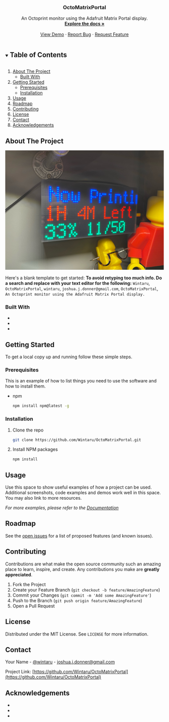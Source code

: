<!-- PROJECT LOGO -->
<br />
<p align="center">
  <a href="https://github.com/Wintaru/OctoMatrixPortal">
    <!-- <img src="images/logo.png" alt="Logo" width="80" height="80"> -->
  </a>

  <h3 align="center">OctoMatrixPortal</h3>

  <p align="center">
    An Octoprint monitor using the Adafruit Matrix Portal display.
    <br />
    <a href="https://github.com/Wintaru/OctoMatrixPortal"><strong>Explore the docs »</strong></a>
    <br />
    <br />
    <a href="https://github.com/Wintaru/OctoMatrixPortal">View Demo</a>
    ·
    <a href="https://github.com/Wintaru/OctoMatrixPortal/issues">Report Bug</a>
    ·
    <a href="https://github.com/Wintaru/OctoMatrixPortal/issues">Request Feature</a>
  </p>
</p>



<!-- TABLE OF CONTENTS -->
<details open="open">
  <summary><h2 style="display: inline-block">Table of Contents</h2></summary>
  <ol>
    <li>
      <a href="#about-the-project">About The Project</a>
      <ul>
        <li><a href="#built-with">Built With</a></li>
      </ul>
    </li>
    <li>
      <a href="#getting-started">Getting Started</a>
      <ul>
        <li><a href="#prerequisites">Prerequisites</a></li>
        <li><a href="#installation">Installation</a></li>
      </ul>
    </li>
    <li><a href="#usage">Usage</a></li>
    <li><a href="#roadmap">Roadmap</a></li>
    <li><a href="#contributing">Contributing</a></li>
    <li><a href="#license">License</a></li>
    <li><a href="#contact">Contact</a></li>
    <li><a href="#acknowledgements">Acknowledgements</a></li>
  </ol>
</details>



<!-- ABOUT THE PROJECT -->
## About The Project

![Product Name Screen Shot](./images/image0.jpeg)

Here's a blank template to get started:
**To avoid retyping too much info. Do a search and replace with your text editor for the following:**
`Wintaru`, `OctoMatrixPortal`, `wintaru`, `joshua.j.donner@gmail.com`, `OctoMatrixPortal`, `An Octoprint monitor using the Adafruit Matrix Portal display.`


### Built With

* []()
* []()
* []()



<!-- GETTING STARTED -->
## Getting Started

To get a local copy up and running follow these simple steps.

### Prerequisites

This is an example of how to list things you need to use the software and how to install them.
* npm
  ```sh
  npm install npm@latest -g
  ```

### Installation

1. Clone the repo
   ```sh
   git clone https://github.com/Wintaru/OctoMatrixPortal.git
   ```
2. Install NPM packages
   ```sh
   npm install
   ```



<!-- USAGE EXAMPLES -->
## Usage

Use this space to show useful examples of how a project can be used. Additional screenshots, code examples and demos work well in this space. You may also link to more resources.

_For more examples, please refer to the [Documentation](https://example.com)_



<!-- ROADMAP -->
## Roadmap

See the [open issues](https://github.com/Wintaru/OctoMatrixPortal/issues) for a list of proposed features (and known issues).



<!-- CONTRIBUTING -->
## Contributing

Contributions are what make the open source community such an amazing place to learn, inspire, and create. Any contributions you make are **greatly appreciated**.

1. Fork the Project
2. Create your Feature Branch (`git checkout -b feature/AmazingFeature`)
3. Commit your Changes (`git commit -m 'Add some AmazingFeature'`)
4. Push to the Branch (`git push origin feature/AmazingFeature`)
5. Open a Pull Request



<!-- LICENSE -->
## License

Distributed under the MIT License. See `LICENSE` for more information.



<!-- CONTACT -->
## Contact

Your Name - [@wintaru](https://twitter.com/wintaru) - joshua.j.donner@gmail.com

Project Link: [https://github.com/Wintaru/OctoMatrixPortal](https://github.com/Wintaru/OctoMatrixPortal)



<!-- ACKNOWLEDGEMENTS -->
## Acknowledgements

* []()
* []()
* []()





<!-- MARKDOWN LINKS & IMAGES -->
<!-- https://www.markdownguide.org/basic-syntax/#reference-style-links -->
[contributors-shield]: https://img.shields.io/github/contributors/Wintaru/repo.svg?style=for-the-badge
[contributors-url]: https://github.com/Wintaru/OctoMatrixPortal/graphs/contributors
[forks-shield]: https://img.shields.io/github/forks/Wintaru/repo.svg?style=for-the-badge
[forks-url]: https://github.com/Wintaru/OctoMatrixPortal/network/members
[stars-shield]: https://img.shields.io/github/stars/Wintaru/repo.svg?style=for-the-badge
[stars-url]: https://github.com/Wintaru/OctoMatrixPortal/stargazers
[issues-shield]: https://img.shields.io/github/issues/Wintaru/repo.svg?style=for-the-badge
[issues-url]: https://github.com/Wintaru/OctoMatrixPortal/issues
[license-shield]: https://img.shields.io/github/license/Wintaru/repo.svg?style=for-the-badge
[license-url]: https://github.com/Wintaru/OctoMatrixPortal/blob/master/LICENSE.txt
[linkedin-shield]: https://img.shields.io/badge/-LinkedIn-black.svg?style=for-the-badge&logo=linkedin&colorB=555
[linkedin-url]: https://linkedin.com/in/Wintaru
